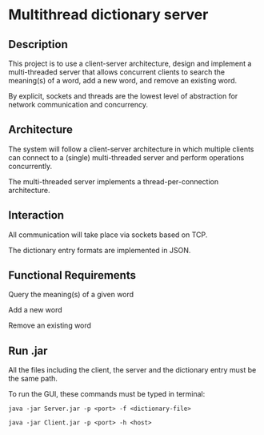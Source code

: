 # Multithread dictionary server

## Description
This project is to use a client-server architecture, design and implement a multi-threaded server that allows concurrent clients to search the meaning(s) of a word, add a new word, and remove an existing word.

By explicit, sockets and threads are the lowest level of abstraction for network communication and concurrency.

## Architecture
The system will follow a client-server architecture in which multiple clients can connect to a (single) multi-threaded server and perform operations concurrently.

The multi-threaded server implements a thread-per-connection architecture.

## Interaction
All communication will take place via sockets based on TCP.

The dictionary entry formats are implemented in JSON.

## Functional Requirements
Query the meaning(s) of a given word

Add a new word

Remove an existing word

## Run .jar
All the files including the client, the server and the dictionary entry must be the same path.

To run the GUI, these commands must be typed in terminal:

``` java -jar Server.jar -p <port> -f <dictionary-file> ```

``` java -jar Client.jar -p <port> -h <host> ```
